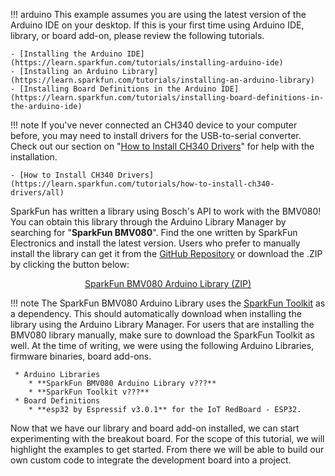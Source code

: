 
!!! arduino
    This example assumes you are using the latest version of the Arduino IDE on your desktop. If this is your first time using Arduino IDE, library, or board add-on, please review the following tutorials.

    - [Installing the Arduino IDE](https://learn.sparkfun.com/tutorials/installing-arduino-ide)
    - [Installing an Arduino Library](https://learn.sparkfun.com/tutorials/installing-an-arduino-library)
    - [Installing Board Definitions in the Arduino IDE](https://learn.sparkfun.com/tutorials/installing-board-definitions-in-the-arduino-ide)

!!! note
    If you've never connected an CH340 device to your computer before, you may need to install drivers for the USB-to-serial converter. Check out our section on "[How to Install CH340 Drivers](https://learn.sparkfun.com/tutorials/how-to-install-ch340-drivers)" for help with the installation.

    - [How to Install CH340 Drivers](https://learn.sparkfun.com/tutorials/how-to-install-ch340-drivers/all)

SparkFun has written a library using Bosch's API to work with the BMV080! You can obtain this library through the Arduino Library Manager by searching for "**SparkFun BMV080**". Find the one written by SparkFun Electronics and install the latest version. Users who prefer to manually install the library can get it from the [GitHub Repository](https://github.com/sparkfun/SparkFun_BMV080_Arduino_Library) or download the .ZIP by clicking the button below:

<div style="text-align: center"><a href="https://github.com/sparkfun/SparkFun_BMV080_Arduino_Library/archive/refs/heads/main.zip" class="md-button">SparkFun BMV080 Arduino Library (ZIP)</a></div>

!!! note
    The SparkFun BMV080 Arduino Library uses the [SparkFun Toolkit](https://github.com/sparkfun/SparkFun_Toolkit) as a dependency. This should automatically download when installing the library using the Arduino Library Manager. For users that are installing the BMV080 library manually, make sure to download the SparkFun Toolkit as well. At the time of writing, we were using the following Arduino Libraries, firmware binaries, board add-ons.


     * Arduino Libraries
        * **SparkFun BMV080 Arduino Library v???**
        * **SparkFun Toolkit v???**
     * Board Definitions
        * **esp32 by Espressif v3.0.1** for the IoT RedBoard - ESP32.


Now that we have our library and board add-on installed, we can start experimenting with the breakout board. For the scope of this tutorial, we will highlight the examples to get started. From there we will be able to build our own custom code to integrate the development board into a project.

